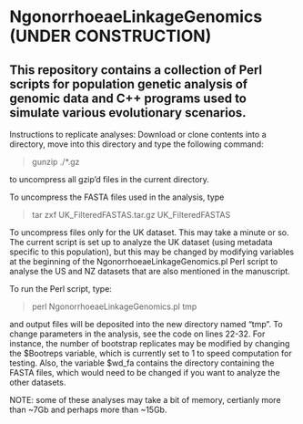 # NgonorrhoeaeLinkageGenomics (UNDER CONSTRUCTION)
## This repository contains a collection of Perl scripts for population genetic analysis of genomic data and C++ programs used to simulate various evolutionary scenarios.

Instructions to replicate analyses:
Download or clone contents into a directory, move into this directory and type the following command:

>gunzip ./*.gz

to uncompress all gzip’d files in the current directory.

To uncompress the FASTA files used in the analysis, type

>tar zxf UK_FilteredFASTAS.tar.gz UK_FilteredFASTAS

To uncompress files only for the UK dataset. This may take a minute or so. The current script is set up
to analyze the UK dataset (using metadata specific to this population), but this may be changed by modifying
variables at the beginning of the NgonorrhoeaeLinkageGenomics.pl Perl script to analyse the US and NZ datasets
that are also mentioned in the manuscript.

To run the Perl script, type: 

>perl NgonorrhoeaeLinkageGenomics.pl tmp

and output files will be deposited into the new directory named “tmp”. To change parameters in the analysis, see
the code on lines 22-32. For instance, the number of bootstrap replicates may be modified by changing the $Bootreps
variable, which is currently set to 1 to speed computation for testing. Also, the variable $wd_fa contains the 
directory containing the FASTA files, which would need to be changed if you want to analyze the other datasets.

NOTE: some of these analyses may take a bit of memory, certianly more than ~7Gb and perhaps more than ~15Gb.

